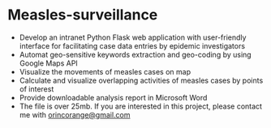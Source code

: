 # Measles-surveillance
- Develop an intranet Python Flask web application with user-friendly interface for facilitating case data entries by epidemic investigators
- Automat geo-sensitive keywords extraction and geo-coding by using Google Maps API
- Visualize the movements of measles cases on map
- Calculate and visualize overlapping activities of measles cases by points of interest
- Provide downloadable analysis report in Microsoft Word
- The file is over 25mb. If you are interested in this project, please contact me with orincorange@gmail.com
